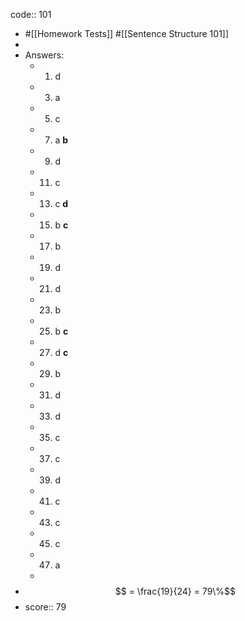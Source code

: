 code:: 101

- #[[Homework Tests]] #[[Sentence Structure 101]]
-
- Answers:
	- 1) d
	- 3) a
	- 5) c
	- 7) a **b**
	- 9) d
	- 11) c
	- 13) c **d**
	- 15) b **c**
	- 17) b
	- 19) d
	- 21) d
	- 23) b
	- 25) b **c**
	- 27) d **c**
	- 29) b
	- 31) d
	- 33) d
	- 35) c
	- 37) c
	- 39) d
	- 41) c
	- 43) c
	- 45) c
	- 47) a
	-
- $$ = \frac{19}{24} = 79\%$$
- score:: 79
